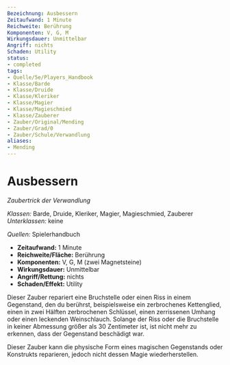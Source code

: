 ```yaml
---
Bezeichnung: Ausbessern
Zeitaufwand: 1 Minute
Reichweite: Berührung
Komponenten: V, G, M
Wirkungsdauer: Unmittelbar
Angriff: nichts
Schaden: Utility
status:
- completed
tags:
- Quelle/5e/Players_Handbook
- Klasse/Barde
- Klasse/Druide
- Klasse/Kleriker
- Klasse/Magier
- Klasse/Magieschmied
- Klasse/Zauberer
- Zauber/Original/Mending
- Zauber/Grad/0
- Zauber/Schule/Verwandlung
aliases:
- Mending
---
```

# Ausbessern
_Zaubertrick der Verwandlung_

_Klassen:_ Barde, Druide, Kleriker, Magier, Magieschmied, Zauberer
_Unterklassen:_ keine

_Quellen:_ Spielerhandbuch

- **Zeitaufwand:** 1 Minute
- **Reichweite/Fläche:** Berührung
- **Komponenten:** V, G, M (zwei Magnetsteine)
- **Wirkungsdauer:** Unmittelbar
- **Angriff/Rettung:** nichts
- **Schaden/Effekt:** Utility

Dieser Zauber repariert eine Bruchstelle oder einen Riss in einem Gegenstand, den du berührst, beispielsweise ein zerbrochenes Kettenglied, einen in zwei Hälften zerbrochenen Schlüssel, einen zerrissenen Umhang oder einen leckenden Weinschlauch. Solange der Riss oder die Bruchstelle in keiner Abmessung größer als 30 Zentimeter ist, ist nicht mehr zu erkennen, dass der Gegenstand beschädigt war.

Dieser Zauber kann die physische Form eines magischen Gegenstands oder Konstrukts reparieren, jedoch nicht dessen Magie wiederherstellen.